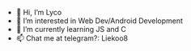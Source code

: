 - 👋 Hi, I’m Lyco
- 👀 I’m interested in Web Dev/Android Development
- 🌱 I’m currently learning JS and C
- 📫 Chat me at telegram?: Liekoo8 

<!---
 Pagod nako pls lang
--->
